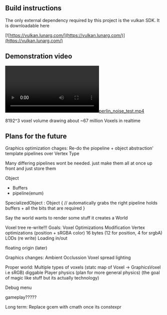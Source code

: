 ## Build instructions

The only external dependency required by this project is the vulkan SDK.
It is downloadable here

[![https://vulkan.lunarg.com/](https://vulkan.lunarg.com/)](https://vulkan.lunarg.com/)



## Demonstration video

[![perlin_noise_test.mp4](perlin_noise_test.mp4)](perlin_noise_test.mp4)

8192^3 voxel volume drawing about ~67 million Voxels in realtime

## Plans for the future

Graphics optimization chages:
Re-do the piopeline + object abstraction'
template pipelines over Vertex Type

Many differing pipelines wont be needed. just make them all at once up front and just store them


Object
 - Buffers
 - pipeline(enum)

 SpecializedObject : Object
 { // automatically grabs the right pipeline
    holds buffers + all the bits that are required
 }

 Say the world wants to render some stuff it creates a World




Voxel tree re-write!!!
Goals:
Voxel Optimizations
Modification 
Vertex optimizations (position + sRGBA color) 16 bytes (12 for position, 4 for srgbA)
LODs (re write)
Loading in/out

floating origin (later)


Graphics changes:
Ambient Occlussion
Voxel spread lighting


Proper world:
Multiple types of voxels
(statc map of Voxel -> GraphicsVoxel i.e sRGB)
diggable
Player physics (plan for more general physics)
(the goal of magic like stuff but its actually technology)

Debug menu



gameplay?????




Long term:
Replace gcem with cmath once its constexpr
